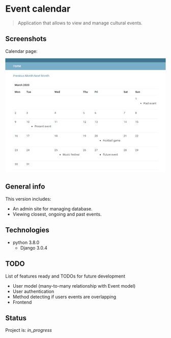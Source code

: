 # Event calendar
> Application that allows to view and manage cultural events.

## Screenshots
Calendar page:

![calendar](/img/calendar.PNG)

## General info
This version includes:
* An admin site for managing database.
* Viewing closest, ongoing and past events.

## Technologies
* python 3.8.0
	* Django 3.0.4

## TODO
List of features ready and TODOs for future development
* User model (many-to-many relationship with Event model)
* User authentication
* Method detecting if users events are overlapping
* Frontend

## Status
Project is: _in_progress_

